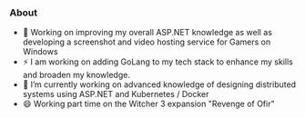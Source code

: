 ### About

- 🔭 Working on improving my overall ASP.NET knowledge as well as developing a screenshot and video hosting service for Gamers on Windows
- ⚡ I am working on adding GoLang to my tech stack to enhance my skills and broaden my knowledge.
- 🌱 I’m currently working on advanced knowledge of designing distributed systems using ASP.NET and Kubernetes / Docker
- 😄 Working part time on the Witcher 3 expansion "Revenge of Ofir"





<!--
**Jakub1310/Jakub1310** is a ✨ _special_ ✨ repository because its `README.md` (this file) appears on your GitHub profile.

Here are some ideas to get you started:

- 🔭 I’m currently working on ...
- 🌱 I’m currently learning ...
- 👯 I’m looking to collaborate on ...
- 🤔 I’m looking for help with ...
- 💬 Ask me about ...
- 📫 How to reach me: ...
- 😄 Pronouns: ...
- ⚡ Fun fact: ...
-->
